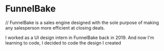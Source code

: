 # FunnelBake

// FunnelBake is a sales engine designed with the sole purpose of making any 
salesperson more efficient at closing deals.

I worked as a UI design intern in FunnelBake back in 2019.
And now I'm learning to code, I decided to code the design I created
